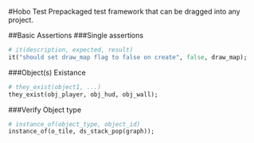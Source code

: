 #Hobo Test
Prepackaged test framework that can be dragged into any project.

##Basic Assertions
###Single assertions
```ruby
# it(description, expected, result)
it("should set draw_map flag to false on create", false, draw_map);
```
###Object(s) Existance

```ruby
# they_exist(object1, ...)
they_exist(obj_player, obj_hud, obj_wall);
```
###Verify Object type
```ruby
# instance_of(object_type, object_id)
instance_of(o_tile, ds_stack_pop(graph));
```

